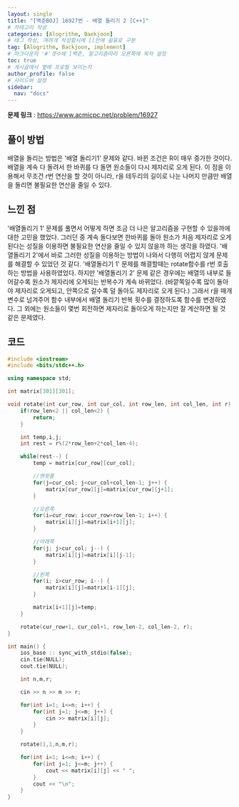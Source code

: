 ```yaml
---
layout: single
title: "[백준BOJ] 16927번 - 배열 돌리기 2 [C++]"
# 카테고리 작성
categories: [Alogrithm, Baekjoon]
# 태그 작성, 여려개 작성할시에 []안에 쉼표로 구분
tag: [Alogrithm, Backjoon, implement]
# 마크다운의 '#'갯수에 [백준, 알고리즘따라 오른쪽에 목차 설정
toc: true
# 게시글에서 옆에 프로필 보이는지
author_profile: false
# 사이드바 설정
sidebar:
  nav: "docs"
---
```


**문제 링크** : <https://www.acmicpc.net/problem/16927>

## 풀이 방법

배열을 돌리는 방법은 '배열 돌리기1' 문제와 같다.
바뀐 조건은 R이 매우 증가한 것이다.
배열을 계속 다 돌려서 한 바퀴를 다 돌면 원소들이 다시 제자리로 오게 된다.
이 점을 이용해서 무조건 r번 연산을 할 것이 아니라, r을 테두리의 길이로 나눈 나머지 만큼만 배열을 돌리면 불필요한 연산을 줄일 수 있다.

## 느낀 점

'배열돌리기 1' 문제를 풀면서 어떻게 하면 조금 더 나은 알고리즘을 구현할 수 있을까에 대한 고민을 했었다.
그러던 중 계속 돌다보면 한바퀴를 돌아 원소가 처음 제자리로 오게된다는 성질을 이용하면 불필요한 연산을 줄일 수 있지 않을까 하는 생각을 하였다.
'배열돌리기 2'에서 바로 그러한 성질을 이용하는 방법이 나와서 다행히 어렵지 않게 문제를 해결할 수 있었던 것 같다.
'배열돌리기 1' 문제를 해결할때는 rotate함수를 r번 호출하는 방법을 사용하였었다.
하지만 '배열돌리기 2' 문제 같은 경우에는 배열의 내부로 들어갈수록 원소가 제자리에 오게되는 반복수가 계속 바뀌었다.
(바깥쪽일수록 많이 돌아야 제자리로 오게되고, 안쪽으로 갈수록 덜 돌아도 제자리로 오게 된다.)
그래서 r을 매개변수로 넘겨주어 함수 내부에서 배열 돌리기 반복 횟수를 결정하도록 함수를 변경하였다.
그 외에는 원소들이 몇번 회전하면 제자리로 돌아오게 하는지만 잘 계산하면 될 것 같은 문제였다.

## 코드

```c++
#include <iostream>
#include <bits/stdc++.h>

using namespace std;

int matrix[301][301];

void rotate(int cur_row, int cur_col, int row_len, int col_len, int r) {
	if(row_len<2 || col_len<2) {
		return;
	}

	int temp,i,j;
	int rest = r%(2*row_len+2*col_len-4);

	while(rest--) {
		temp = matrix[cur_row][cur_col];

		//맨윗줄
		for(j=cur_col; j<cur_col+col_len-1; j++) {
			matrix[cur_row][j]=matrix[cur_row][j+1];
		}

		//오른쪽
		for(i=cur_row; i<cur_row+row_len-1; i++) {
			matrix[i][j]=matrix[i+1][j];
		}

		//아래쪽
		for(j; j>cur_col; j--) {
			matrix[i][j]=matrix[i][j-1];
		}

		//왼쪽
		for(i; i>cur_row; i--) {
			matrix[i][j]=matrix[i-1][j];
		}

		matrix[i+1][j]=temp;
	}

	rotate(cur_row+1, cur_col+1, row_len-2, col_len-2, r);
}

int main() {
	ios_base :: sync_with_stdio(false);
	cin.tie(NULL);
	cout.tie(NULL);

	int n,m,r;

	cin >> n >> m >> r;

	for(int i=1; i<=n; i++) {
		for(int j=1; j<=m; j++) {
			cin >> matrix[i][j];
		}
	}

	rotate(1,1,n,m,r);

	for(int i=1; i<=n; i++) {
		for(int j=1; j<=m; j++) {
			cout << matrix[i][j] << " ";
		}
		cout << "\n";
	}
}
```
